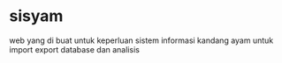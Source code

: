 # sisyam
web yang di buat untuk keperluan sistem informasi kandang ayam untuk import export database dan analisis
